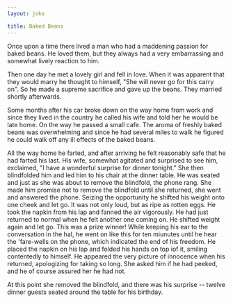 ```yaml
---
layout: joke

title: Baked Beans
---
```

Once upon a time there lived a man who had a maddening passion for baked beans.  He loved them, but they always had a very embarrassing and somewhat lively reaction to him.

Then one day he met a lovely girl and fell in love.  When it was apparent that they would marry he thought to himself, "She will never go for this carry on".  So he made a supreme sacrifice and gave up the beans.  They married shortly afterwards.

Some months after his car broke down on the way home from work and since they lived in the country he called his wife and told her he would be late home.  On the way he passed a small cafe.  The aroma of freshly baked beans was overwhelming and since he had several miles to walk he figured he could walk off any ill effects of the baked beans.

All the way home he farted, and after arriving he felt reasonably safe that he had farted his last.  His wife, somewhat agitated and surprised to see him, exclaimed, "I have a wonderful surprise for dinner tonight."  She then blindfolded him and led him to his chair at the dinner table.  He was seated and just as she was about to remove the blindfold, the phone rang.  She made him promise not to remove the blindfold until she returned, she went and answered the phone.  Seizing the opportunity he shifted his weight onto one cheek and let go.  It was not only loud, but as ripe as rotten eggs.  He took the napkin from his lap and fanned the air vigorously.  He had just returned to normal when he felt another one coming on.  He shifted weight again and let go.  This was a prize winner!  While keeping his ear to the conversation in the hal, he went on like this for ten miunutes until he hear the 'fare-wells on the phone, which indicated the end of his freedom.  He placed the napkin on his lap and folded his hands on top iof it, smiling contentedly to himself.  He appeared the very picture of innocence when his returned, apologizing for taking so long.  She asked him if he had peeked, and he of course assured her he had not.

At this point she removed the blindfold, and there was his surprise -- twelve dinner guests seated around the table for his birthday.

